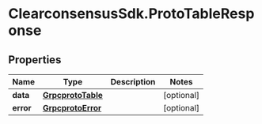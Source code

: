 # ClearconsensusSdk.ProtoTableResponse

## Properties

Name | Type | Description | Notes
------------ | ------------- | ------------- | -------------
**data** | [**GrpcprotoTable**](GrpcprotoTable.md) |  | [optional] 
**error** | [**GrpcprotoError**](GrpcprotoError.md) |  | [optional] 


